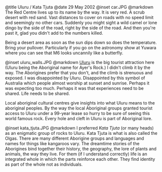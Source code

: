 @title		Uluru / Kata Tjuta
@date		29 May 2002
@inset		car.JPG
@markdown
The Red Centre lives up to its name by the way. It is very red. A scrub desert with red sand. Vast distances to cover on roads with no speed limit and seemingly no other cars. Suddenly you might sight a wild camel or lone dingo by the side of the road, right by the side of the road. And then you're past it, glad you didn't add to the numbers killed.

Being a desert area as soon as the sun dips down so does the temperature. Bring your pullover. Particularly if you go on the astronomy show at Yuwara where you can see that M6 looks uncannily like a butterfly.

@inset		uluru_walls.JPG
@markdown
[Uluru](https://parksaustralia.gov.au/uluru/) is the big tourist attraction here (Uluru being the Aboriginal name for Ayer's Rock.) I didn't climb it by the way. The Aborigines prefer that you don't, and the climb is strenuous and exposed.  I was disappointed by Uluru. Disappointed by this symbol of Australia which people almost worship at sunset and sunrise. Perhaps it was expecting too much. Perhaps it was that experiences need to be shared. Life needs to be shared.

Local aboriginal cultural centres give insights into what Uluru means to the aboriginal peoples. By the way the local Aboriginal groups granted tourist access to Uluru under a 99-year lease so hurry to be sure of seeing this world famous rock. Every hole and cleft in Uluru is part of Aboriginal lore.

@inset		kata_tjuta.JPG
@markdown
I preferred *Kata Tjuta* (or many heads) as an enigmatic group of rocks to Uluru. Kata Tjuta is what is also called the Olgas. There are many different Aborigine groups and languages and names for things like kangaroos vary.  The dreamtime stories of the Aborigines bind together their history, the geography, the lore of plants and animals, the way they live. For them (if I understand correctly) life is an integrated whole in which the parts reinforce each other. They find identity as part of the whole not as individuals.
